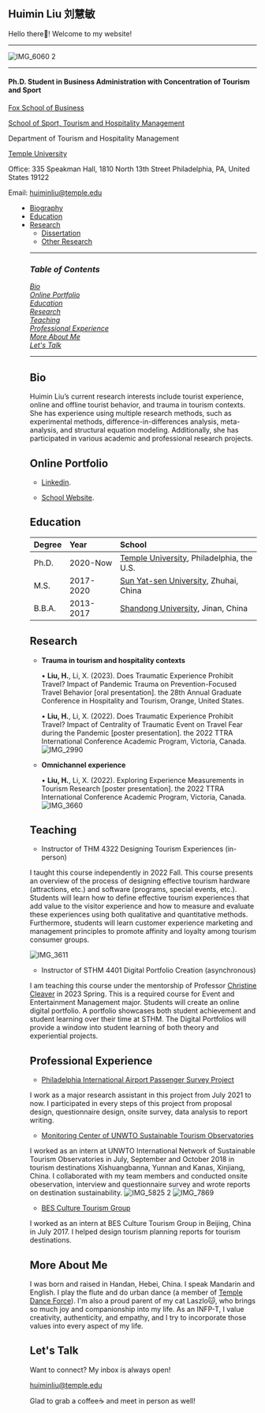 Huimin Liu    刘慧敏  
-----
Hello there👋! Welcome to my website!

---------

![IMG_6060 2](https://user-images.githubusercontent.com/70120727/221622049-652f5895-56c3-42e2-8a65-0811c0ebb0dd.JPG)


------------
 
#### Ph.D. Student in Business Administration with Concentration of Tourism and Sport 
[Fox School of Business](https://www.fox.temple.edu/)

[School of Sport, Tourism and Hospitality Management](https://sthm.temple.edu/)

Department of Tourism and Hospitality Management

[Temple University](https://www.temple.edu/)

Office: 335 Speakman Hall, 1810 North 13th Street Philadelphia, PA, United States 19122 

Email: huiminliu@temple.edu


<!doctype html>
<html lang="en">
<head>
<title>Huimin Liu</title>
<meta charset="utf-8">
<meta name="viewport" content="width=device-width, initial-scale=1">
<meta name="generator" content="Org-mode">
<meta name="author" content="Han Chen">
<style>
.marginauto {
    margin: 10px auto 20px;
    display: block;
}
    
.collapsible {
  background-color: #f1f1f1;
  color: black;
  cursor: pointer;
  padding: 8px;
  width: 25%;
  border: none;
  text-align: left;
  outline: none;
  font-size: 16px;
}

.active, .collapsible:hover {
  background-color: white;
}

.collapsible:after {
  content: '\002B';
  color: black;
  font-weight: bold;
  float: right;
  margin-left: 5px;
}

.active:after {
  content: "\2212";
  color: black;
  font-weight: bold;
  float: right;
  margin-left: 5px;
}

.content {
  padding: 0 18px;
  max-height: 0;
  overflow: hidden;
  transition: max-height 0.2s ease-out;
  background-color: #f1f1f1;
  font-size: 16px;
}
</style>
<!-- Global site tag (gtag.js) - Google Analytics -->
<script async src="https://www.googletagmanager.com/gtag/js?id=G-WGE25LBX2P"></script>
<script>
  window.dataLayer = window.dataLayer || [];
  function gtag(){dataLayer.push(arguments);}
  gtag('js', new Date());

  gtag('config', 'G-WGE25LBX2P');
</script>
<link  href="https://cdnjs.cloudflare.com/ajax/libs/twitter-bootstrap/3.3.5/css/bootstrap.min.css" rel="stylesheet">
<script src="https://cdnjs.cloudflare.com/ajax/libs/jquery/1.11.3/jquery.min.js"></script>
<script src="https://cdnjs.cloudflare.com/ajax/libs/twitter-bootstrap/3.3.5/js/bootstrap.min.js"></script>
<style>
/* org mode styles on top of twbs */

html {
    position: relative;
    min-height: 100%;
}

body {
    font-size: 18px;
    margin-bottom: 105px;
}

footer {
    position: absolute;
    left: 0;
    bottom: 0;
    width: 100%;
    height: 101px;
    background-color: #f5f5f5;
}

footer > div {
    padding: 10px;
}

footer p {
    margin: 0 0 5px;
    text-align: center;
    font-size: 16px;
}

#table-of-contents {
    margin-top: 20px;
    margin-bottom: 20px;
}

blockquote p {
    font-size: 18px;
}

pre {
    font-size: 16px;
}

.footpara {
    display: inline-block;
}

figcaption {
  font-size: 16px;
  color: #666;
  font-style: italic;
  padding-bottom: 15px;
}
/* from twbs docs */

.bs-docs-sidebar.affix {
    position: static;
}
@media (min-width: 768px) {
    .bs-docs-sidebar {
        padding-left: 20px;
    }
}

/* All levels of nav */
.bs-docs-sidebar .nav > li > a {
    display: block;
    padding: 10px 20px;
    font-size: 20px;
    font-weight: 500;
    color: #999;
}
.bs-docs-sidebar .nav > li > a:hover,
.bs-docs-sidebar .nav > li > a:focus {
    padding-left: 19px;
    color: #A1283B;
    text-decoration: none;
    background-color: transparent;
    border-left: 1px solid #A1283B;
}
.bs-docs-sidebar .nav > .active > a,
.bs-docs-sidebar .nav > .active:hover > a,
.bs-docs-sidebar .nav > .active:focus > a {
    padding-left: 18px;
    font-weight: bold;
    color: #A1283B;
    background-color: transparent;
    border-left: 2px solid #A1283B;
}

/* Nav: second level (shown on .active) */
.bs-docs-sidebar .nav .nav {
    display: none; /* Hide by default, but at >768px, show it */
    padding-bottom: 10px;
}
.bs-docs-sidebar .nav .nav > li > a {
    padding-top: 1px;
    padding-bottom: 1px;
    padding-left: 30px;
    font-size: 16px;
    font-weight: normal;
}
.bs-docs-sidebar .nav .nav > li > a:hover,
.bs-docs-sidebar .nav .nav > li > a:focus {
    padding-left: 29px;
}
.bs-docs-sidebar .nav .nav > .active > a,
.bs-docs-sidebar .nav .nav > .active:hover > a,
.bs-docs-sidebar .nav .nav > .active:focus > a {
    padding-left: 28px;
    font-weight: 500;
}

/* Nav: third level (shown on .active) */
.bs-docs-sidebar .nav .nav .nav {
    padding-bottom: 10px;
}
.bs-docs-sidebar .nav .nav .nav > li > a {
    padding-top: 1px;
    padding-bottom: 1px;
    padding-left: 40px;
    font-size: 14px;
    font-weight: normal;
}
.bs-docs-sidebar .nav .nav .nav > li > a:hover,
.bs-docs-sidebar .nav .nav .nav > li > a:focus {
    padding-left: 39px;
}
.bs-docs-sidebar .nav .nav .nav > .active > a,
.bs-docs-sidebar .nav .nav .nav > .active:hover > a,
.bs-docs-sidebar .nav .nav .nav > .active:focus > a {
    padding-left: 38px;
    font-weight: 500;
}

/* Show and affix the side nav when space allows it */
@media (min-width: 992px) {
    .bs-docs-sidebar .nav > .active > ul {
        display: block;
    }
    /* Widen the fixed sidebar */
    .bs-docs-sidebar.affix,
    .bs-docs-sidebar.affix-bottom {
        width: 213px;
    }
    .bs-docs-sidebar.affix {
        position: fixed; /* Undo the static from mobile first approach */
        top: 20px;
    }
    .bs-docs-sidebar.affix-bottom {
        position: absolute; /* Undo the static from mobile first approach */
    }
    .bs-docs-sidebar.affix .bs-docs-sidenav,.bs-docs-sidebar.affix-bottom .bs-docs-sidenav {
        margin-top: 0;
        margin-bottom: 0
    }
}
@media (min-width: 1200px) {
    /* Widen the fixed sidebar again */
    .bs-docs-sidebar.affix-bottom,
    .bs-docs-sidebar.affix {
        width: 263px;
    }
}
</style>
    
<script>
$(function() {
    'use strict';

    $('.bs-docs-sidebar li').first().addClass('active');

    $(document.body).scrollspy({target: '.bs-docs-sidebar'});

    $('.bs-docs-sidebar').affix();
});
</script>

<link rel="icon" href="favicon.ico" type="image/x-icon" />
    
   <style type="text/css">
        .br {
            display: block;
            margin-bottom: 0em;
        }
          
        .brsmall {
            display: block;
            margin-bottom: 0.5em;
        }
        .brmedium {
            display: block;
            margin-bottom: 1em;
        }
          
        .brlarge {
            display: block;
            margin-bottom: 2em;
        }
    </style>  
    
    
</head>
<body>
<div id="content" class="container">
<div class="row"><div class="col-md-3 col-md-push-9"><nav id="table-of-contents">
<div id="text-table-of-contents" class="bs-docs-sidebar">
<ul class="nav">
<li><a href="#biography">Biography</a></li>
<li><a href="#education">Education</a></li>
<li><a href="#research">Research</a>
<ul class="nav">
<li><a href="#dissertation">Dissertation</a></li>
<li><a href="#otherresearch">Other Research</a></li>
</ul>
</li>

---
### *Table of Contents*  
[*Bio*](#Bio)  
[*Online Portfolio*](#Online-Portfolio)     
[*Education*](#Education)     
[*Research*](#Research)     
[*Teaching*](#Teaching)      
[*Professional Experience*](#Professional-Experience)        
[*More About Me*](#More-About-Me)       
[*Let's Talk*](#Let's-Talk) 


---

<a name="Bio"/>

## Bio

Huimin Liu’s current research interests include tourist experience, online and offline tourist behavior, and trauma in tourism contexts. She has experience using multiple research methods, such as experimental methods, difference-in-differences analysis, meta-analysis, and structural equation modeling. Additionally, she has participated in various academic and professional research projects.

<a name="Online-Portfolio"/>

## Online Portfolio

 * [Linkedin](https://www.linkedin.com/in/huimin-liu-245409178/).
 
 * [School Website](https://www.fox.temple.edu/directory/huimin-liu).
 
<a name="Education"/>

## Education

| Degree        | Year          | School  |
| ------------- |:-------------| :-----|
| Ph.D.         | 2020-Now      |  [Temple University](https://www.temple.edu/), Philadelphia, the U.S. |
| M.S.          | 2017-2020     |  [Sun Yat-sen University](https://www.sysu.edu.cn/sysuen/), Zhuhai, China |
| B.B.A.        | 2013-2017     |  [Shandong University](https://en.sdu.edu.cn/), Jinan, China |

<a name="Research"/>

## Research
* **Trauma in tourism and hospitality contexts**

   •	**Liu, H.**, Li, X. (2023). Does Traumatic Experience Prohibit Travel? Impact of Pandemic Trauma on Prevention-Focused Travel Behavior [oral presentation]. the 28th Annual Graduate Conference in Hospitality and Tourism, Orange, United States.
   
   •	**Liu, H.**, Li, X. (2022). Does Traumatic Experience Prohibit Travel? Impact of Centrality of Traumatic Event on Travel Fear during the Pandemic [poster presentation]. the 2022 TTRA International Conference Academic Program, Victoria, Canada. 
   ![IMG_2990](https://user-images.githubusercontent.com/70120727/222830830-36556dd8-10a6-4514-a83f-c07b7b74cf39.JPG)
* **Omnichannel experience**

   •	**Liu, H.**, Li, X. (2022). Exploring Experience Measurements in Tourism Research [poster presentation]. the 2022 TTRA International Conference Academic Program, Victoria, Canada. 
   ![IMG_3660](https://user-images.githubusercontent.com/70120727/222831342-8a7dd1c9-d30a-4c20-98e9-52eb63bf2719.JPG)

<a name="Teaching"/>

## Teaching
* Instructor of THM 4322 Designing Tourism Experiences (in-person) 

I taught this course independently in 2022 Fall. This course presents an overview of the process of designing effective tourism hardware (attractions, etc.) and software (programs, special events, etc.). Students will learn how to define effective tourism experiences that add value to the visitor experience and how to measure and evaluate these experiences using both qualitative and quantitative methods. Furthermore, students will learn customer experience marketing and management principles to promote affinity and loyalty among tourism consumer groups.

![IMG_3611](https://user-images.githubusercontent.com/70120727/221633231-f07716e8-0522-4d18-97aa-2c36245936c8.JPG)

* Instructor of STHM 4401 Digital Portfolio Creation (asynchronous) 

I am teaching this course under the mentorship of Professor [Christine Cleaver](https://sthm.temple.edu/faculty-and-staff/profile/?smid=1828) in 2023 Spring. This is a required course for Event and Entertainment Management major. Students will create an online digital portfolio. A portfolio showcases both student achievement and student learning over their time at STHM. The Digital Portfolios will provide a window into student learning of both theory and experiential projects.

<a name="Professional-Experience"/>

## Professional Experience
* [Philadelphia International Airport Passenger Survey Project](https://news.temple.edu/2022-04-29/temple-students-complete-passenger-survey-philadelphia-international-airport)

I work as a major research assistant in this project from July 2021 to now. I participated in every steps of this project from proposal design, questionnaire design, onsite survey, data analysis to report writing.

* [Monitoring Center of UNWTO Sustainable Tourism Observatories](https://www.unwto.org/sustainable-development/unwto-international-network-of-sustainable-tourism-observatories)

I worked as an intern at UNWTO International Network of Sustainable Tourism Observatories in July, September and October 2018 in tourism destinations Xishuangbanna, Yunnan and Kanas, Xinjiang, China. I collaborated with my team members and conducted onsite obeservation, interview and questionnaire survey and wrote reports on destination sustainability.
![IMG_5825 2](https://user-images.githubusercontent.com/70120727/221651270-0ca6dc22-bf2d-4246-bbb2-f4111af82ee5.JPG)
![IMG_7869](https://user-images.githubusercontent.com/70120727/221652992-d16f3a4f-2987-420e-82da-7b382e7d17e8.JPG)

* [BES Culture Tourism Group](http://www.bescn.com/)

I worked as an intern at BES Culture Tourism Group in Beijing, China in July 2017. I helped design tourism planning reports for tourism destinations.

<a name="More-About-Me"/>

## More About Me

I was born and raised in Handan, Hebei, China. I speak Mandarin and English.
I play the flute and do urban dance (a member of [Temple Dance Force](https://www.youtube.com/@templedanceforce)). 
I'm also a proud parent of my cat Laszlo🐱, who brings so much joy and companionship into my life.
As an INFP-T, I value creativity, authenticity, and empathy, and I try to incorporate those values into every aspect of my life.

<a name="Let's-Talk"/>

## Let's Talk

Want to connect? My inbox is always open! 

huiminliu@temple.edu

Glad to grab a coffee☕️ and meet in person as well!











